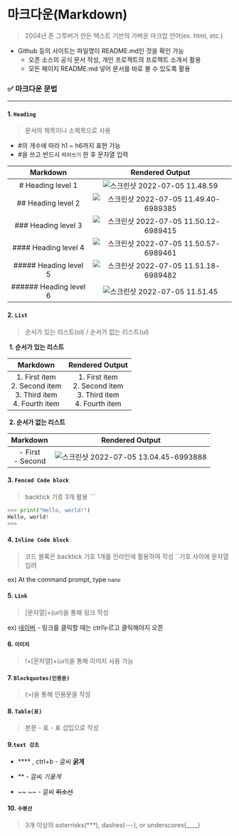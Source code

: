 # 마크다운(Markdown)

> 2004년 존 그루버가 만든 텍스트 기반의 가벼운 마크업 언어(ex. html, etc.)

- Github 등의 사이트는 파일명이 README.md인 것을 확인 가능
  - 오픈 소스의 공식 문서 작성, 개인 프로젝트의 프로젝트 소개서 활용
  - 모든 페이지 README.md 넣어 문서를 바로 볼 수 있도록 활용



### ✅  마크다운 문법

____

#### 1. `Heading`

>  문서의 제목이나 소제목으로 사용

- #의 개수에 따라 h1 ~ h6까지 표현 가능
- #을 쓰고 반드시 `띄어쓰기` 한 후 문자열 입력

|        Markdown        |                       Rendered Output                        |
| :--------------------: | :----------------------------------------------------------: |
|   # Heading level 1    | ![스크린샷 2022-07-05 11.48.59](https://user-images.githubusercontent.com/108653518/177483731-7d3621a1-77bd-4c52-8c93-4ece802f1bd6.png) |
|   ## Heading level 2   | ![스크린샷 2022-07-05 11.49.40-6989385](https://user-images.githubusercontent.com/108653518/177484820-c221c372-daae-46ad-b5c8-cf1426518340.png) |
|  ### Heading level 3   | ![스크린샷 2022-07-05 11.50.12-6989415](https://user-images.githubusercontent.com/108653518/177484901-dc25508d-1851-4f58-8b9d-d99e86f21b2f.png) |
|  #### Heading level 4  | ![스크린샷 2022-07-05 11.50.57-6989461](https://user-images.githubusercontent.com/108653518/177485008-a5f10c24-efd7-4d3f-848e-74774a685b13.png) |
| ##### Heading level 5  | ![스크린샷 2022-07-05 11.51.18-6989482](https://user-images.githubusercontent.com/108653518/177485121-f9e97d26-6ca2-4a27-9ecf-367b82c1ab1b.png) |
| ###### Heading level 6 | ![스크린샷 2022-07-05 11.51.45](https://user-images.githubusercontent.com/108653518/177485224-bb622c73-75b6-4095-bbb4-f9104c6e7077.png) |

#### 2. `List`

> 순서가 있는 리스트(ol) / 순서가 없는 리스트(ul)

​	**1. 순서가 있는 리스트**	

|                           Markdown                           |                       Rendered Output                        |
| :----------------------------------------------------------: | :----------------------------------------------------------: |
| 1. First item  <br />2. Second item  <br />3. Third item <br />4. Fourth item | 1. First item  <br />2. Second item  <br />3. Third item  <br />4. Fourth item |

​	**2. 순서가 없는 리스트**

|        Markdown         |                       Rendered Output                        |
| :---------------------: | :----------------------------------------------------------: |
| - First  <br />- Second | ![스크린샷 2022-07-05 13.04.45-6993888](https://user-images.githubusercontent.com/108653518/177485278-6f5391ab-2bfb-4716-9805-0276d356d6dc.png) |

#### 3. `Fenced Code block`

> backtick 기호 3개 활용 ```

```python
>>> print("Hello, world!")
Hello, world!
>>>
```

#### 4. `Inline Code block`

> 코드 블록은 backtick 기호 1개를 인라인에 활용하여 작성 ``기호 사이에 문자열 입려

ex) At the command prompt, type `nano`

#### 5. `Link`

> [문자열]+(url)을 통해 링크 작성

ex) [네이버](http://www.naver.com) - 링크를 클릭할 때는 ctrl누르고 클릭해야지 오픈

#### 6. `이미지`

> !+[문자열]+(url)을 통해 이미지 사용 가능

#### 7. `Blockquotes(인용문)`

> (>)을 통해 인용문을 작성

#### 8. `Table(표)`

> 본문 - 표 - 표 삽입으로 작성

#### 9.`text 강조`

- **** , ctrl+b - 글씨 **굵게**

- ** - 글씨 *기울게*
- ~~ ~~ - 글씨 ~~취소선~~

#### 10. `수평선`

> 3개 이상의 asterrisks(***), dashes(---), or underscores(____)